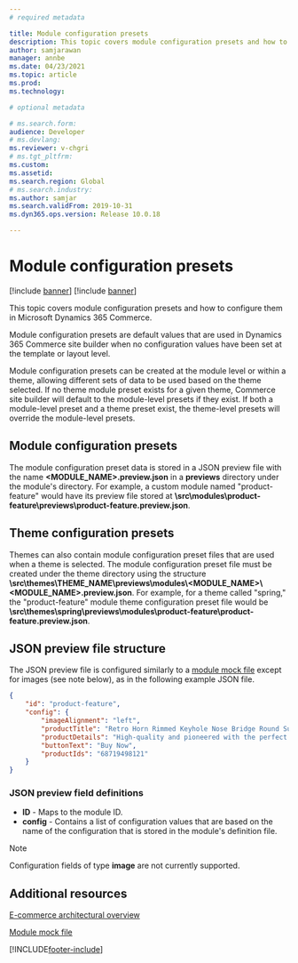 ```yaml
---
# required metadata

title: Module configuration presets
description: This topic covers module configuration presets and how to configure them in Microsoft Dynamics 365 Commerce.
author: samjarawan
manager: annbe
ms.date: 04/23/2021
ms.topic: article
ms.prod: 
ms.technology: 

# optional metadata

# ms.search.form: 
audience: Developer
# ms.devlang: 
ms.reviewer: v-chgri
# ms.tgt_pltfrm: 
ms.custom: 
ms.assetid: 
ms.search.region: Global
# ms.search.industry: 
ms.author: samjar
ms.search.validFrom: 2019-10-31
ms.dyn365.ops.version: Release 10.0.18

---
```

# Module configuration presets

[!include [banner](../includes/banner.md)]
[!include [banner](../includes/preview-banner.md)]

This topic covers module configuration presets and how to configure them in Microsoft Dynamics 365 Commerce.

Module configuration presets are default values that are used in Dynamics 365 Commerce site builder when no configuration values have been set at the template or layout level.

Module configuration presets can be created at the module level or within a theme, allowing different sets of data to be used based on the theme selected. If no theme module preset exists for a given theme, Commerce site builder will default to the module-level presets if they exist. If both a module-level preset and a theme preset exist, the theme-level presets will override the module-level presets.

## Module configuration presets

The module configuration preset data is stored in a JSON preview file with the name **\<MODULE_NAME\>.preview.json** in a **previews** directory under the module's directory. For example, a custom module named "product-feature" would have its preview file stored at **\src\modules\product-feature\previews\product-feature.preview.json**.

## Theme configuration presets

Themes can also contain module configuration preset files that are used when a theme is selected. The module configuration preset file must be created under the theme directory using the structure **\src\themes\THEME_NAME\previews\modules\\<MODULE_NAME\>\\<MODULE_NAME\>.preview.json**. For example, for a theme called "spring," the "product-feature" module theme configuration preset file would be **\src\themes\spring\previews\modules\product-feature\product-feature.preview.json**. 

## JSON preview file structure

The JSON preview file is configured similarly to a [module mock file](module-mock-file.md) except for images (see note below), as in the following example JSON file.

```json
{
    "id": "product-feature",
    "config": {
        "imageAlignment": "left",
        "productTitle": "Retro Horn Rimmed Keyhole Nose Bridge Round Sunglasses",
        "productDetails": "High-quality and pioneered with the perfect blend of timeless classic and modern technology with hint of old school glamor.",
        "buttonText": "Buy Now",
        "productIds": "68719498121"
    }
}
```
### JSON preview field definitions

- **ID** - Maps to the module ID.
- **config** - Contains a list of configuration values that are based on the name of the configuration that is stored in the module's definition file.

> [!NOTE]
> Configuration fields of type **image** are not currently supported.

## Additional resources

[E-commerce architectural overview](architectural-overview.md)

[Module mock file](module-mock-file.md)


[!INCLUDE[footer-include](../../includes/footer-banner.md)]
